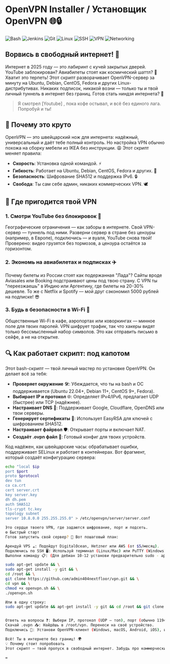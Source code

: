 

# OpenVPN Installer / Установщик OpenVPN 🌐🔒

![Bash](https://img.shields.io/badge/Shell-Bash-blue)
![Jenkins](https://img.shields.io/badge/CI-Jenkins-red)
![Git](https://img.shields.io/badge/Git-Enabled-green)
![Linux](https://img.shields.io/badge/OS-Linux-yellow)
![SSH](https://img.shields.io/badge/Access-SSH-lightgrey)
![VPN](https://img.shields.io/badge/Security-VPN-darkgreen)
![Networking](https://img.shields.io/badge/Networking-L3%2FL4-blueviolet)

## Ворвись в свободный интернет! 🚀

Интернет в 2025 году — это лабиринт с кучей закрытых дверей. YouTube заблокирован? Авиабилеты стоят как космический шаттл? 😤 Хватит это терпеть! Этот скрипт разворачивает OpenVPN-сервер за минуту на Ubuntu, Debian, CentOS, Fedora и других Linux-дистрибутивах. Никаких подписок, никакой возни — только ты и твой личный туннель в интернет без границ. Готов стать ниндзя интернета? 🥷

> Я смотрел [Youtube] , пока кофе остывал, и всё без единого лага. Попробуй и ты!


## 🌟 Почему это круто

OpenVPN — это швейцарский нож для интернета: надёжный, универсальный и даёт тебе полный контроль. Но настройка VPN обычно похожа на сборку мебели из IKEA без инструкции. 😩 Этот скрипт меняет правила:

- **Скорость**: Установка одной командой. ⚡
- **Гибкость**: Работает на Ubuntu, Debian, CentOS, Fedora и других. 🐧
- **Безопасность**: Шифрование SHA512 и поддержка IPv6. 🔒
- **Свобода**: Ты сам себе админ, никаких коммерческих VPN. 🕊️

## 🎯 Где пригодится твой VPN

### 1. Смотри YouTube без блокировок 🎥
Географические ограничения — как заборы в интернете. Свой VPN-сервер — туннель под ними. Разверни сервер в стране без цензуры (например, в Европе), подключись — и вуаля, YouTube снова твой! Проверено: видео грузятся без тормозов, а цензура остаётся за горизонтом.

### 2. Экономь на авиабилетах и подписках ✈️
Почему билеты из России стоят как подержанная "Лада"? Сайты вроде Aviasales или Booking подстраивают цены под твою страну. С VPN ты "переезжаешь" в Индию или Аргентину, где билеты на 20-30% дешевле. То же с Netflix и Spotify — мой друг сэкономил 5000 рублей на подписке! 😎

### 3. Будь в безопасности в Wi-Fi 🔐
Общественные Wi-Fi в кафе, аэропортах или коворкингах — минное поле для твоих паролей. VPN шифрует трафик, так что хакеры видят только бессмысленный набор символов. Это как отправить письмо в сейфе, а не на открытке.

## 🔍 Как работает скрипт: под капотом

Этот bash-скрипт — твой личный мастер по установке OpenVPN. Он делает всё за тебя:

- **Проверяет окружение** 🛠️: Убеждается, что ты на bash и ОС поддерживается (Ubuntu 22.04+, Debian 11+, CentOS 9+, Fedora).
- **Выбирает IP и протокол** 🌐: Определяет IPv4/IPv6, предлагает UDP (быстрее) или TCP (надёжнее).
- **Настраивает DNS** 📡: Поддерживает Google, Cloudflare, OpenDNS или твои серверы.
- **Генерирует сертификаты** 🔑: Использует EasyRSA для ключей с шифрованием SHA512.
- **Настраивает файрвол** 🛡️: Открывает порты и включает NAT.
- **Создаёт .ovpn файл** 📄: Готовый конфиг для твоих устройств.

Код надёжен, как швейцарские часы: обрабатывает ошибки, поддерживает SELinux и работает в контейнерах. Вот фрагмент, который создаёт конфигурацию сервера:

```bash
echo "local $ip
port $port
proto $protocol
dev tun
ca ca.crt
cert server.crt
key server.key
dh dh.pem
auth SHA512
tls-crypt tc.key
topology subnet
server 10.8.0.0 255.255.255.0" > /etc/openvpn/server/server.conf

Это сердце твоего VPN, где задаются шифрование, порт и подсеть.
⚙️ Быстрый старт
Готов запустить свой сервер? 🚀 Вот пошаговый план:

Арендуй VPS ☁️: Подойдут DigitalOcean, Hetzner или AWS (от $5/месяц).
Подключись по SSH 🖥️: Используй терминал (Linux/Mac) или PuTTY (Windows).
Выполни команду 📋: (Для дебиан 10-12 установи предварительно sudo - apt install sudo)

sudo apt-get update && \
sudo apt-get install -y git && \
cd /root && \
git clone https://github.com/admin404nextfloor/vpn.git && \
cd vpn && \
chmod +x openvpn.sh && \
./openvpn.sh

Или в одну строку:
sudo apt-get update && apt-get install -y git && cd /root && git clone https://github.com/admin404nextfloor/vpn.git && cd vpn && chmod +x openvpn.sh && ./openvpn.sh


Ответь на вопросы ❓: Выбери IP, протокол (UDP — топ), порт (обычно 1194) и DNS.
Скачай .ovpn 📥: Найдёшь в /root/vpn. Перенеси на своё устройство.
Подключись 🔗: Установи OpenVPN-клиент (Windows, macOS, Android, iOS), импортируй .ovpn и наслаждайся.

Всё! Ты в интернете без границ! 🌍
💡 Почему стоит попробовать
Этот скрипт — твой пропуск в свободный интернет. Забудь про коммерческие VPN, которые глючат или дерут три шкуры. Ты сам себе босс, а твой сервер — твой туннель в мир без цензуры. Хочешь смотреть YouTube, сэкономить на билетах или быть неуловимым, как хакер из фильмов? 😎 Качай код, пробуй и делись впечатлениями!

=



